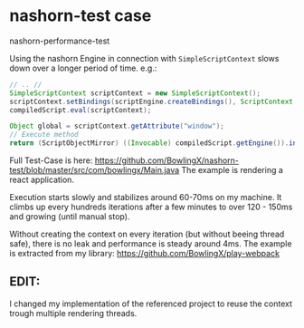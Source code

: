 # nashorn-test case

nashorn-performance-test

Using the nashorn Engine in connection with `SimpleScriptContext` slows down over a longer period of time.
e.g.:

```java
// .. //
SimpleScriptContext scriptContext = new SimpleScriptContext();
scriptContext.setBindings(scriptEngine.createBindings(), ScriptContext.ENGINE_SCOPE);
compiledScript.eval(scriptContext);

Object global = scriptContext.getAttribute("window");
// Execute method
return (ScriptObjectMirror) ((Invocable) compiledScript.getEngine()).invokeMethod(global, "testPerformance");
```

Full Test-Case is here: https://github.com/BowlingX/nashorn-test/blob/master/src/com/bowlingx/Main.java
The example is rendering a react application. 

Execution starts slowly and stabilizes around 60-70ms on my machine.
It climbs up every hundreds iterations after a few minutes to over 120 - 150ms and growing (until manual stop).

Without creating the context on every iteration (but without beeing thread safe), there is no leak and performance is steady around 4ms.
The example is extracted from my library: https://github.com/BowlingX/play-webpack

## EDIT:
I changed my implementation of the referenced project to reuse the context trough multiple rendering threads.

